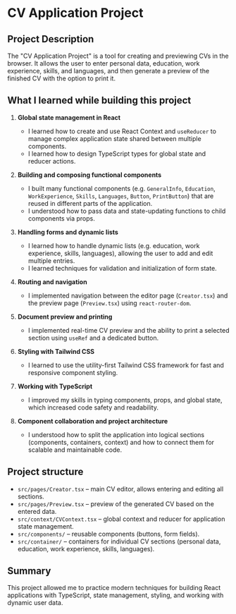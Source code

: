 
# CV Application Project

## Project Description

The "CV Application Project" is a tool for creating and previewing CVs in the browser. It allows the user to enter personal data, education, work experience, skills, and languages, and then generate a preview of the finished CV with the option to print it.

## What I learned while building this project

1. **Global state management in React**
   - I learned how to create and use React Context and `useReducer` to manage complex application state shared between multiple components.
   - I learned how to design TypeScript types for global state and reducer actions.

2. **Building and composing functional components**
   - I built many functional components (e.g. `GeneralInfo`, `Education`, `WorkExperience`, `Skills`, `Languages`, `Button`, `PrintButton`) that are reused in different parts of the application.
   - I understood how to pass data and state-updating functions to child components via props.

3. **Handling forms and dynamic lists**
   - I learned how to handle dynamic lists (e.g. education, work experience, skills, languages), allowing the user to add and edit multiple entries.
   - I learned techniques for validation and initialization of form state.

4. **Routing and navigation**
   - I implemented navigation between the editor page (`Creator.tsx`) and the preview page (`Preview.tsx`) using `react-router-dom`.

5. **Document preview and printing**
   - I implemented real-time CV preview and the ability to print a selected section using `useRef` and a dedicated button.

6. **Styling with Tailwind CSS**
   - I learned to use the utility-first Tailwind CSS framework for fast and responsive component styling.

7. **Working with TypeScript**
   - I improved my skills in typing components, props, and global state, which increased code safety and readability.

8. **Component collaboration and project architecture**
   - I understood how to split the application into logical sections (components, containers, context) and how to connect them for scalable and maintainable code.

## Project structure

- `src/pages/Creator.tsx` – main CV editor, allows entering and editing all sections.
- `src/pages/Preview.tsx` – preview of the generated CV based on the entered data.
- `src/context/CVContext.tsx` – global context and reducer for application state management.
- `src/components/` – reusable components (buttons, form fields).
- `src/container/` – containers for individual CV sections (personal data, education, work experience, skills, languages).

## Summary

This project allowed me to practice modern techniques for building React applications with TypeScript, state management, styling, and working with dynamic user data.

